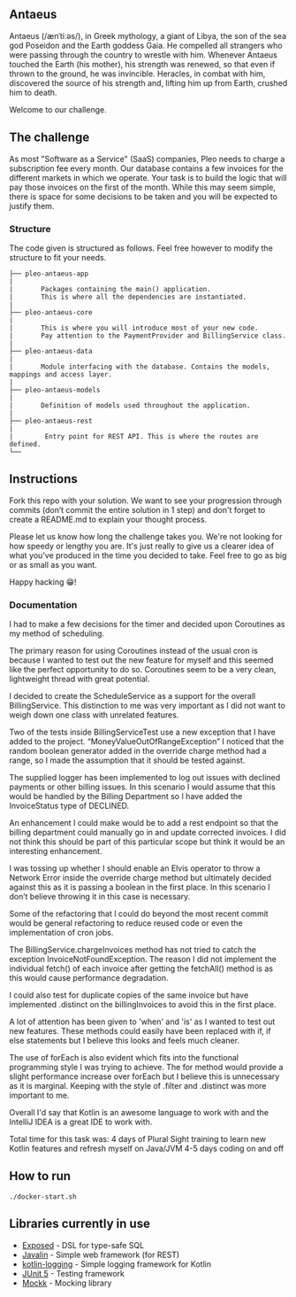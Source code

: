 ## Antaeus

Antaeus (/ænˈtiːəs/), in Greek mythology, a giant of Libya, the son of the sea god Poseidon and the Earth goddess Gaia. He compelled all strangers who were passing through the country to wrestle with him. Whenever Antaeus touched the Earth (his mother), his strength was renewed, so that even if thrown to the ground, he was invincible. Heracles, in combat with him, discovered the source of his strength and, lifting him up from Earth, crushed him to death.

Welcome to our challenge.

## The challenge

As most "Software as a Service" (SaaS) companies, Pleo needs to charge a subscription fee every month. Our database contains a few invoices for the different markets in which we operate. Your task is to build the logic that will pay those invoices on the first of the month. While this may seem simple, there is space for some decisions to be taken and you will be expected to justify them.

### Structure
The code given is structured as follows. Feel free however to modify the structure to fit your needs.
```
├── pleo-antaeus-app
|
|       Packages containing the main() application. 
|       This is where all the dependencies are instantiated.
|
├── pleo-antaeus-core
|
|       This is where you will introduce most of your new code.
|       Pay attention to the PaymentProvider and BillingService class.
|
├── pleo-antaeus-data
|
|       Module interfacing with the database. Contains the models, mappings and access layer.
|
├── pleo-antaeus-models
|
|       Definition of models used throughout the application.
|
├── pleo-antaeus-rest
|
|        Entry point for REST API. This is where the routes are defined.
└──
```

## Instructions
Fork this repo with your solution. We want to see your progression through commits (don’t commit the entire solution in 1 step) and don't forget to create a README.md to explain your thought process.

Please let us know how long the challenge takes you. We're not looking for how speedy or lengthy you are. It's just really to give us a clearer idea of what you've produced in the time you decided to take. Feel free to go as big or as small as you want.

Happy hacking 😁!

### Documentation


I had to make a few decisions for the timer and decided upon Coroutines as my method of scheduling.

The primary reason for using Coroutines instead of the usual cron is because I wanted to test out the new feature for myself and this seemed like the perfect opportunity to do so.
Coroutines seem to be a very clean, lightweight thread with great potential.

I decided to create the ScheduleService as a support for the overall BillingService. This distinction to me was very important as I did not want to weigh down one class with unrelated features.

Two of the tests inside BillingServiceTest use a new exception that I have added to the project. “MoneyValueOutOfRangeException” I noticed that the random boolean generator added in the override charge method had a range, so I made the assumption that it should be tested against. 

The supplied logger has been implemented to log out issues with declined payments or other billing issues. In this scenario I would assume that this would be handled by the Billing Department so I have added the InvoiceStatus type of DECLINED.

An enhancement I could make would be to add a rest endpoint so that the billing department could manually go in and update corrected invoices. I did not think this should be part of this particular scope but think it would be an interesting enhancement.

I was tossing up whether I should enable an Elvis operator to throw a Network Error inside the override charge method but ultimately decided against this as it is passing a boolean in the first place. In this scenario I don’t believe throwing it in this case is necessary.

Some of the refactoring that I could do beyond the most recent commit would be general refactoring to reduce reused code or even the implementation of cron jobs. 

The BillingService.chargeInvoices method has not tried to catch the exception InvoiceNotFoundException. The reason I did not implement the individual fetch() of each invoice after getting the fetchAll() method is as this would cause performance degradation.

I could also test for duplicate copies of the same invoice but have implemented .distinct on the billingInvoices to avoid this in the first place. 

A lot of attention has been given to 'when' and 'is' as I wanted to test out new features. These methods could easily have been replaced with if, if else statements but I believe this looks and feels much cleaner.

The use of forEach is also evident which fits into the functional programming style I was trying to achieve. The for method would provide a slight performance increase over forEach but I believe this is unnecessary as it is marginal. Keeping with the style of .filter and .distinct was more important to me.

Overall I'd say that Kotlin is an awesome language to work with and the IntelliJ IDEA is a great IDE to work with.

Total time for this task was: 
4 days of Plural Sight training to learn new Kotlin features and refresh myself on Java/JVM
4-5 days coding on and off


## How to run
```
./docker-start.sh
```

## Libraries currently in use
* [Exposed](https://github.com/JetBrains/Exposed) - DSL for type-safe SQL
* [Javalin](https://javalin.io/) - Simple web framework (for REST)
* [kotlin-logging](https://github.com/MicroUtils/kotlin-logging) - Simple logging framework for Kotlin
* [JUnit 5](https://junit.org/junit5/) - Testing framework
* [Mockk](https://mockk.io/) - Mocking library
